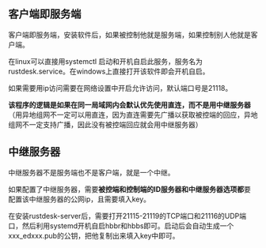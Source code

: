 ## 客户端即服务端

客户端即服务端，安装软件后，如果被控制他就是服务端，如果控制别人他就是客户端。

在linux可以直接用systemctl 启动和开机自启此服务，服务名为rustdesk.service。在windows上直接打开该软件即会开机自启。

如果需要用ip访问需要在网络设置中开启允许访问，默认端口号是21118。

**该程序的逻辑是如果在同一局域网内会默认优先使用直连，而不是用中继服务器**（用异地组网不一定可以用直连，因为直连需要先广播以获取被控端的回应，异地组网不一定支持广播，因此没有被控端回应就会用中继服务器）

## 中继服务器

中继服务器不是服务端也不是客户端，就是一个中继。

如果配置了中继服务器，需要**被控端和控制端的ID服务器和中继服务器选项都**要配置该中继服务器的公网ip，且需要填入key。

在安装rustdesk-server后，需要打开21115-21119的TCP端口和21116的UDP端口，然后利用systemd开机自启hbbr和hbbs即可。启动后会自动生成一个xxx_edxxx.pub的公钥，把他复制出来填入key中即可。